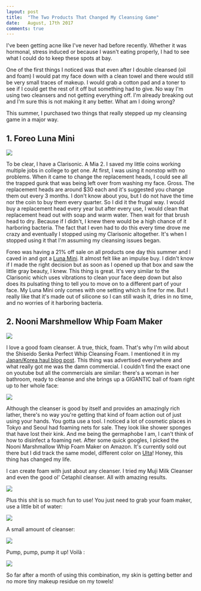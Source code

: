 ```yaml
---
layout: post
title:  "The Two Products That Changed My Cleansing Game"
date:   August, 17th 2017
comments: true
---
```


<p>I've been getting acne like I've never had before recently. Whether it was hormonal, stress induced or because I wasn't eating properly, I had to see what I could do to keep these spots at bay. </p>

<p>One of the first things I noticed was that even after I double cleansed (oil and foam) I would pat my face down with a clean towel and there would still be very small traces of makeup.  I would grab a cotton pad and a toner to see if I could get the rest of it off but something had to give. No way I'm using two cleansers and not getting everything off. I'm already breaking out and I'm sure this is not making it any better. What am I doing wrong? </p>

<p>This summer, I purchased two things that really stepped up my cleansing game in a major way. </p>

<h2>1. Foreo Luna Mini</h2>

<img src="/img/cleansing/luna_mini.JPG">

<p>To be clear, I have a Clarisonic. A Mia 2. I saved my little coins working multiple jobs in college to get one. At first, I was using it nonstop with no problems. When it came to change the replacement heads, I could see all the trapped gunk that was being left over from washing my face. Gross. The replacement heads are around $30 each and it's suggested you change them out every 3 months. I don't know about you, but I do not have the time nor the coin to buy them every quarter. So I did it the frugal way. I would buy a replacement head every year but after every use, I would clean that replacement head out with soap and warm water. Then wait for that brush head to dry. Because if I didn't, I knew there would be a high chance of it harboring bacteria. The fact that I even had to do this every time drove me crazy and eventually I stopped using my Clarisonic altogether. It's when I stopped using it that I'm assuming my cleansing issues began. </p>

<p>Foreo was having a 21% off sale on all products one day this summer and I caved in and got a <a target="_blank" href="http://www.sephora.com/luna-mini-P387258?skuId=1633684">
Luna Mini</a>. It almost felt like an impulse buy. I didn't know if I made the right decision but as soon as I opened up that box and saw the little gray beauty, I knew. This thing is great. It's very similar to the Clarisonic which uses vibrations to clean your face deep down but also does its pulsating thing to tell you to move on to a different part of your face. My Luna Mini only comes with one setting which is fine for me. But I really like that it's made out of silicone so I can still wash it, dries in no time, and no worries of it harboring bacteria.</p>





<h2>2. Nooni Marshmellow Whip Foam Maker</h2>

<img src="/img/cleansing/nooni.JPG">

<p>I love a good foam cleanser. A true, thick, foam. That's why I'm wild about the Shiseido Senka Perfect Whip Cleansing Foam. I mentioned it in my <a target="_blank" href="http://yeseniadeleon.com/2017/07/03/japan-korea-birthday-hauls.html">Japan/Korea haul blog post</a>. This thing was advertised everywhere and what really got me was the damn commercial. I couldn't find the exact one on youtube but all the commercials are similar: there's a woman in her bathroom, ready to cleanse and she brings up a GIGANTIC ball of foam right up to her whole face:</p>

<img src="/img/cleansing/perfect_whip.png">

<p>Although the cleanser is good by itself and provides an amazingly rich lather, there's no way you're getting that kind of foam action out of just using your hands. You gotta use a tool.  I noticed a lot of cosmetic places in Tokyo and Seoul had foaming nets for sale. They look like shower sponges that have lost their kink. And me being the germaphobe I am, I can't think of how to disinfect a foaming net. After some quick googles, I picked the Nooni Marshmallow Whip Foam Maker on Amazon. It's currently sold out there but I did track the same model, different color on <a target="_blank" href="http://www.ulta.com/nooni-marshmallow-whip-maker-baby-pink?productId=xlsImpprod16361321#">Ulta</a>! Honey, this thing has changed my life.</p>

<p>I can create foam with just about any cleanser. I tried my Muji Milk Cleanser and even the good ol' Cetaphil cleanser. All with amazing results. </p>

<img src="/img/cleansing/cleansers.JPG">

<p>Plus this shit is so much fun to use! You just need to grab your foam maker, use a little bit of water:</p>
<img src="/img/cleansing/water.JPG">

<p>A small amount of cleanser:</p>
<img src="/img/cleansing/amount.JPG">
<p>Pump, pump, pump it up! Voil&agrave; :</p>
<img src="/img/cleansing/foam.JPG">
<p>So far after a month of using this combination, my skin is getting better and no more tiny makeup residue on my towels! </p>



<script>
  (function(i,s,o,g,r,a,m){i['GoogleAnalyticsObject']=r;i[r]=i[r]||function(){
  (i[r].q=i[r].q||[]).push(arguments)},i[r].l=1*new Date();a=s.createElement(o),
  m=s.getElementsByTagName(o)[0];a.async=1;a.src=g;m.parentNode.insertBefore(a,m)
  })(window,document,'script','https://www.google-analytics.com/analytics.js','ga');

  ga('create', 'UA-87732213-1', 'auto');
  ga('send', 'pageview');

</script>